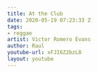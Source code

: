```yaml
---
title: At the Club
date: 2020-05-19 07:23:33 Z
tags:
- reggae
artist: Victor Romero Evans
author: Raul
youtube-url: xFJI6Z2bzL8
layout: youtube
---
```


